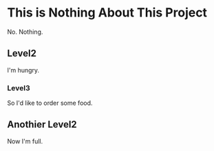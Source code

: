 # This is Nothing About This Project

No. Nothing.

## Level2

I'm hungry.

### Level3

So I'd like to order some food.


## Anothier Level2

Now I'm full.
